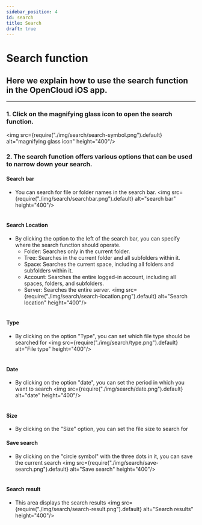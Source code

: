 ```yaml
---
sidebar_position: 4
id: search
title: Search
draft: true
---
```


# Search function

## Here we explain how to use the search function in the OpenCloud iOS app.

---

### 1. Click on the magnifying glass icon to open the search function.
<img src={require("./img/search/search-symbol.png").default} alt="magnifying glass icon" height="400"/>
<br/>

### 2. The search function offers various options that can be used to narrow down your search.

#### Search bar
- You can search for file or folder names in the search bar.
<img src={require("./img/search/searchbar.png").default} alt="search bar" height="400"/>
<br/><br/>

#### Search Location
- By clicking the option to the left of the search bar, you can specify where the search function should operate.
    - Folder: Searches only in the current folder.
    - Tree: Searches in the current folder and all subfolders within it.
    - Space: Searches the current space, including all folders and subfolders within it.
    - Account: Searches the entire logged-in account, including all spaces, folders, and subfolders.
    - Server: Searches the entire server.
<img src={require("./img/search/search-location.png").default} alt="Search location" height="400"/>
<br/><br/>

#### Type
- By clicking on the option "Type", you can set which file type should be searched for
<img src={require("./img/search/type.png").default} alt="File type" height="400"/>
<br/><br/>

#### Date
- By clicking on the option "date", you can set the period in which you want to search
<img src={require("./img/search/date.png").default} alt="date" height="400"/>
<br/><br/>

#### Size
- By clicking on the "Size" option, you can set the file size to search for

#### Save search
- By clicking on the "circle symbol" with the three dots in it, you can save the current search
<img src={require("./img/search/save-search.png").default} alt="Save search" height="400"/>
<br/><br/>

#### Search result
- This area displays the search results
<img src={require("./img/search/search-result.png").default} alt="Search results" height="400"/>
<br/><br/>